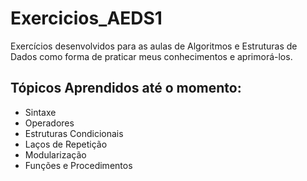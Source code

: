 # Exercicios_AEDS1
Exercícios desenvolvidos para as aulas de Algoritmos e Estruturas de Dados como forma de praticar meus conhecimentos e aprimorá-los.

## Tópicos Aprendidos até o momento:
- Sintaxe
- Operadores
- Estruturas Condicionais
- Laços de Repetição
- Modularização
- Funções e Procedimentos
